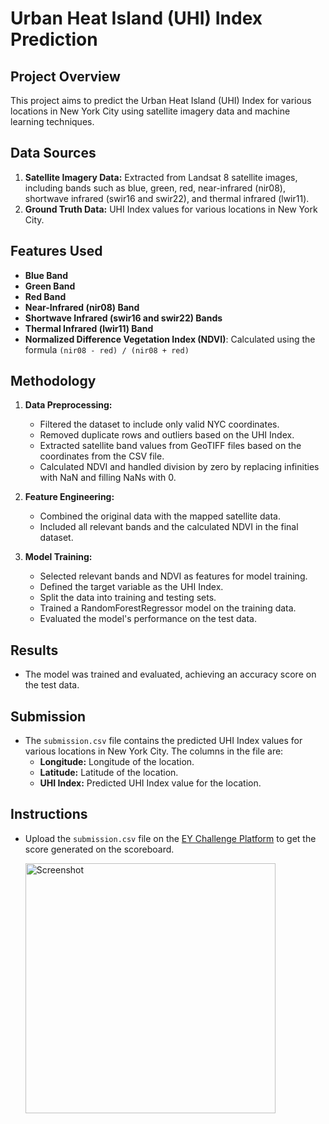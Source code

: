 # Urban Heat Island (UHI) Index Prediction

## Project Overview
This project aims to predict the Urban Heat Island (UHI) Index for various locations in New York City using satellite imagery data and machine learning techniques.

## Data Sources
1. **Satellite Imagery Data:** Extracted from Landsat 8 satellite images, including bands such as blue, green, red, near-infrared (nir08), shortwave infrared (swir16 and swir22), and thermal infrared (lwir11).
2. **Ground Truth Data:** UHI Index values for various locations in New York City.

## Features Used
- **Blue Band**
- **Green Band**
- **Red Band**
- **Near-Infrared (nir08) Band**
- **Shortwave Infrared (swir16 and swir22) Bands**
- **Thermal Infrared (lwir11) Band**
- **Normalized Difference Vegetation Index (NDVI)**: Calculated using the formula `(nir08 - red) / (nir08 + red)`

## Methodology
1. **Data Preprocessing:**
   - Filtered the dataset to include only valid NYC coordinates.
   - Removed duplicate rows and outliers based on the UHI Index.
   - Extracted satellite band values from GeoTIFF files based on the coordinates from the CSV file.
   - Calculated NDVI and handled division by zero by replacing infinities with NaN and filling NaNs with 0.

2. **Feature Engineering:**
   - Combined the original data with the mapped satellite data.
   - Included all relevant bands and the calculated NDVI in the final dataset.

3. **Model Training:**
   - Selected relevant bands and NDVI as features for model training.
   - Defined the target variable as the UHI Index.
   - Split the data into training and testing sets.
   - Trained a RandomForestRegressor model on the training data.
   - Evaluated the model's performance on the test data.

## Results
- The model was trained and evaluated, achieving an accuracy score on the test data.

## Submission
- The `submission.csv` file contains the predicted UHI Index values for various locations in New York City. The columns in the file are:
  - **Longitude:** Longitude of the location.
  - **Latitude:** Latitude of the location.
  - **UHI Index:** Predicted UHI Index value for the location.

## Instructions
- Upload the `submission.csv` file on the [EY Challenge Platform](https://challenge.ey.com) to get the score generated on the scoreboard.

  <img src="EYscore.jpeg" alt="Screenshot" width="400">

